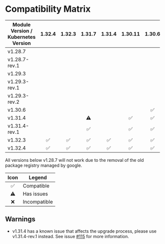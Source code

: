 # Compatibility Matrix

| Module Version / Kubernetes Version |       1.32.4       |       1.32.3       |       1.31.7       |       1.31.4       |      1.30.11       |       1.30.6       |      1.29.10       |       1.29.3       |      1.28.15       |       1.28.7       |       1.27.6       |       1.26.7       |       1.26.3       |      1.25.12       |       1.25.6       |      1.24.16       |       1.24.7       |
| ----------------------------------- | :----------------: | :----------------: | :----------------: | :----------------: | :----------------: | :----------------: | :----------------: | :----------------: | :----------------: | :----------------: | :----------------: | :----------------: | :----------------: | :----------------: | :----------------: | :----------------: | :----------------: |
| v1.28.7                             |                    |                    |                    |                    |                    |                    |                    |                    |                    | :white_check_mark: | :white_check_mark: | :white_check_mark: | :white_check_mark: | :white_check_mark: | :white_check_mark: | :white_check_mark: | :white_check_mark: |
| v1.28.7-rev.1                       |                    |                    |                    |                    |                    |                    |                    |                    |                    | :white_check_mark: | :white_check_mark: | :white_check_mark: | :white_check_mark: | :white_check_mark: | :white_check_mark: | :white_check_mark: | :white_check_mark: |
| v1.29.3                             |                    |                    |                    |                    |                    |                    |                    | :white_check_mark: |                    | :white_check_mark: | :white_check_mark: | :white_check_mark: | :white_check_mark: | :white_check_mark: | :white_check_mark: | :white_check_mark: | :white_check_mark: |
| v1.29.3-rev.1                       |                    |                    |                    |                    |                    |                    |                    | :white_check_mark: |                    | :white_check_mark: | :white_check_mark: | :white_check_mark: | :white_check_mark: | :white_check_mark: | :white_check_mark: | :white_check_mark: | :white_check_mark: |
| v1.29.3-rev.2                       |                    |                    |                    |                    |                    |                    |                    | :white_check_mark: |                    | :white_check_mark: | :white_check_mark: | :white_check_mark: | :white_check_mark: | :white_check_mark: | :white_check_mark: | :white_check_mark: | :white_check_mark: |
| v1.30.6                             |                    |                    |                    |                    |                    | :white_check_mark: | :white_check_mark: | :white_check_mark: | :white_check_mark: | :white_check_mark: |                    |                    |                    |                    |                    |                    |                    |
| v1.31.4                             |                    |                    |     :warning:      |                    | :white_check_mark: | :white_check_mark: | :white_check_mark: | :white_check_mark: | :white_check_mark: |                    |                    |                    |                    |                    |                    |                    |                    |
| v1.31.4-rev.1                       |                    |                    | :white_check_mark: |                    | :white_check_mark: | :white_check_mark: | :white_check_mark: | :white_check_mark: | :white_check_mark: |                    |                    |                    |                    |                    |                    |                    |                    |
| v1.32.3                             | :white_check_mark: | :white_check_mark: | :white_check_mark: | :white_check_mark: | :white_check_mark: | :white_check_mark: | :white_check_mark: | :white_check_mark: | :white_check_mark: |                    |                    |                    |                    |                    |                    |                    |                    |
| v1.32.4                             | :white_check_mark: | :white_check_mark: | :white_check_mark: | :white_check_mark: | :white_check_mark: | :white_check_mark: | :white_check_mark: | :white_check_mark: | :white_check_mark: |                    |                    |                    |                    |                    |                    |                    |                    |


All versions below v1.28.7 will not work due to the removal of the old package registry managed by google.

|        Icon        | Legend       |
| :----------------: | ------------ |
| :white_check_mark: | Compatible   |
|     :warning:      | Has issues   |
|        :x:         | Incompatible |

## Warnings

- v1.31.4 has a known issue that affects the upgrade process, please use v1.31.4-rev.1 instead. See issue [#115](https://github.com/sighupio/fury-kubernetes-on-premises/issues/115) for more information.
